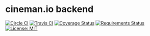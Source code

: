 # cineman.io backend

[![Circle CI](https://circleci.com/gh/cinemanio/backend/tree/master.svg?style=shield)](https://circleci.com/gh/cinemanio/backend)
[![Travis CI](https://img.shields.io/travis/cinemanio/backend.svg?branch=master)](https://travis-ci.org/cinemanio/backend)
[![Coverage Status](https://coveralls.io/repos/cinemanio/backend/badge.svg?branch=master)](https://coveralls.io/r/cinemanio/backend)
[![Requirements Status](https://requires.io/github/cinemanio/backend/requirements.svg?branch=master)](https://requires.io/github/cinemanio/backend/requirements/?branch=master)
[![License: MIT](https://img.shields.io/badge/license-MIT-green.svg)](https://opensource.org/licenses/MIT)
